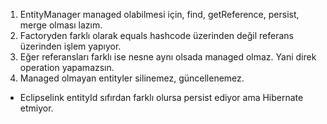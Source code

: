 1. EntityManager managed olabilmesi için, find, getReference, persist, merge olması lazım.
2. Factoryden farklı olarak equals hashcode üzerinden değil referans üzerinden işlem yapıyor.
3. Eğer referansları farklı ise nesne aynı olsada managed olmaz. Yani direk operation yapamazsın.
4. Managed olmayan entityler silinemez, güncellenemez.








* Eclipselink entityId sıfırdan farklı olursa persist ediyor ama Hibernate etmiyor.